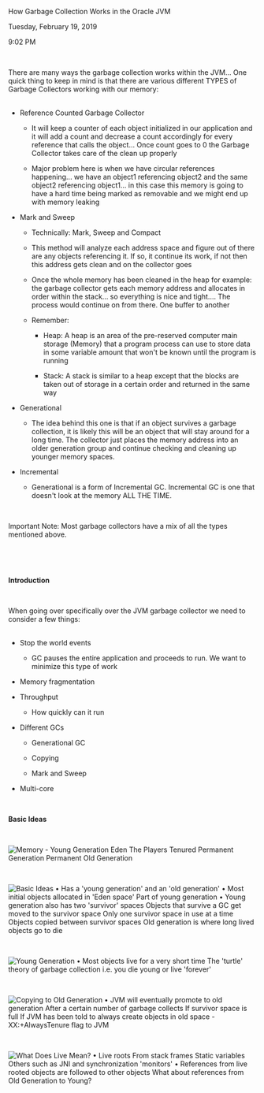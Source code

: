 How Garbage Collection Works in the Oracle JVM

Tuesday, February 19, 2019

9:02 PM

 

There are many ways the garbage collection works within the JVM... One quick thing to keep in mind is that there are various different TYPES of Garbage Collectors working with our memory:\
 

-   Reference Counted Garbage Collector

    -   It will keep a counter of each object initialized in our application and it will add a count and decrease a count accordingly for every reference that calls the object... Once count goes to 0 the Garbage Collector takes care of the clean up properly

    -   Major problem here is when we have circular references happening... we have an object1 referencing object2 and the same object2 referencing object1... in this case this memory is going to have a hard time being marked as removable and we might end up with memory leaking

-   Mark and Sweep

    -   Technically: Mark, Sweep and Compact

    -   This method will analyze each address space and figure out of there are any objects referencing it. If so, it continue its work, if not then this address gets clean and on the collector goes

    -   Once the whole memory has been cleaned in the heap for example: the garbage collector gets each memory address and allocates in order within the stack... so everything is nice and tight.... The process would continue on from there. One buffer to another

    -   Remember:

        -   Heap: A heap is an area of the pre-reserved computer main storage (Memory) that a program process can use to store data in some variable amount that won\'t be known until the program is running

        -   Stack: A stack is similar to a heap except that the blocks are taken out of storage in a certain order and returned in the same way

-   Generational

    -   The idea behind this one is that if an object survives a garbage collection, it is likely this will be an object that will stay around for a long time. The collector just places the memory address into an older generation group and continue checking and cleaning up younger memory spaces.

-   Incremental

    -   Generational is a form of Incremental GC. Incremental GC is one that doesn\'t look at the memory ALL THE TIME.

 

Important Note: Most garbage collectors have a mix of all the types mentioned above.

 

 

**Introduction**

 

When going over specifically over the JVM garbage collector we need to consider a few things:\
 

-   Stop the world events

    -   GC pauses the entire application and proceeds to run. We want to minimize this type of work

-   Memory fragmentation

-   Throughput

    -   How quickly can it run

-   Different GCs

    -   Generational GC

    -   Copying

    -   Mark and Sweep

-   Multi-core

 

**Basic Ideas**

 

![Memory - Young Generation Eden The Players Tenured Permanent Generation Permanent Old Generation ](000_How_Garbage_Collection_Works_in_the_Oracle_JVM_000.png)

 

![Basic Ideas • Has a \'young generation\' and an \'old generation\' • Most initial objects allocated in \'Eden space\' Part of young generation • Young generation also has two \'survivor\' spaces Objects that survive a GC get moved to the survivor space Only one survivor space in use at a time Objects copied between survivor spaces Old generation is where long lived objects go to die ](000_How_Garbage_Collection_Works_in_the_Oracle_JVM_001.png)

 

![Young Generation • Most objects live for a very short time The \'turtle\' theory of garbage collection i.e. you die young or live \'forever\' ](000_How_Garbage_Collection_Works_in_the_Oracle_JVM_002.png)

 

![Copying to Old Generation • JVM will eventually promote to old generation After a certain number of garbage collects If survivor space is full If JVM has been told to always create objects in old space -XX:+AlwaysTenure flag to JVM ](000_How_Garbage_Collection_Works_in_the_Oracle_JVM_003.png)

 

![What Does Live Mean? • Live roots From stack frames Static variables Others such as JNI and synchronization \'monitors\' • References from live rooted objects are followed to other objects What about references from Old Generation to Young? ](000_How_Garbage_Collection_Works_in_the_Oracle_JVM_004.png)

 
